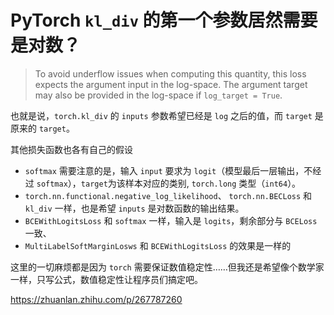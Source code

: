 # PyTorch `kl_div` 的第一个参数居然需要是对数？

> To avoid underflow issues when computing this quantity, this loss expects the argument input in the log-space. The argument target may also be provided in the log-space if `log_target = True`.

也就是说，`torch.kl_div` 的 `inputs` 参数希望已经是 `log` 之后的值，而 `target` 是原来的 `target`。

其他损失函数也各有自己的假设

- `softmax` 需要注意的是，输入 `input` 要求为 `logit`（模型最后一层输出，不经过 `softmax`），`target`为该样本对应的类别, `torch.long` 类型（`int64`）。
- `torch.nn.functional.negative_log_likelihood`、 `torch.nn.BECLoss` 和 `kl_div` 一样，也是希望 `inputs` 是对数函数的输出结果。
- `BCEWithLogitsLoss` 和 `softmax` 一样，输入是 `logits`，剩余部分与 `BCELoss` 一致、
- `MultiLabelSoftMarginLosws` 和 `BCEWithLogitsLoss` 的效果是一样的

这里的一切麻烦都是因为 `torch` 需要保证数值稳定性……但我还是希望像个数学家一样，只写公式，数值稳定性让程序员们搞定吧。

<https://zhuanlan.zhihu.com/p/267787260>
